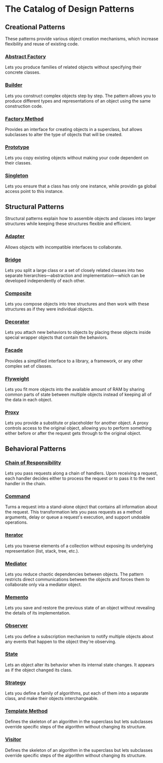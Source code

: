 # The Catalog of Design Patterns

## Creational Patterns

These patterns provide various object creation mechanisms, which increase flexibility and reuse of existing code.

### [Abstract Factory](https://github.com/Kalkwst/Training-Manuals/tree/feature/Design_Patterns/Design%20Patterns/Abstract%20Factory)

Lets you produce families of related objects without specifying their concrete classes.

### [Builder](https://github.com/Kalkwst/Training-Manuals/tree/feature/Design_Patterns/Design%20Patterns/Builder)

Lets you construct complex objects step by step. The pattern allows you to produce different types and representations of an object using the same construction code.

### [Factory Method]()

Provides an interface for creating objects in a superclass, but allows subclasses to alter the type of objects that will be created.

### [Prototype](https://github.com/Kalkwst/Training-Manuals/tree/feature/Design_Patterns/Design%20Patterns/Prototype)

Lets you copy existing objects without making your code dependent on their classes.

### [Singleton]()

Lets you ensure that a class has only one instance, while providin ga global access point to this instance.

## Structural Patterns

Structural patterns explain how to assemble objects and classes into larger structures while keeping these structures flexible and efficient.

### [Adapter](https://github.com/Kalkwst/Training-Manuals/tree/feature/Design_Patterns/Design%20Patterns/Adapter)

Allows objects with incompatible interfaces to collaborate.

### [Bridge]()

Lets you split a large class or a set of closely related classes into two separate hierarchies—abstraction and implementation—which can be developed independently of each other.

### [Composite]()

Lets you compose objects into tree structures and then work with these structures as if they were individual objects.

### [Decorator](https://github.com/Kalkwst/Training-Manuals/tree/feature/Design_Patterns/Design%20Patterns/Decorator)

Lets you attach new behaviors to objects by placing these objects inside special wrapper objects that contain the behaviors.

### [Facade]()

Provides a simplified interface to a library, a framework, or any other complex set of classes.

### [Flyweight]()

Lets you fit more objects into the available amount of RAM by sharing common parts of state between multiple objects instead of keeping all of the data in each object.

### [Proxy]()

Lets you provide a substitute or placeholder for another object. A proxy controls access to the original object, allowing you to perform something either before or after the request gets through to the original object.

## Behavioral Patterns

### [Chain of Responsibility]()

Lets you pass requests along a chain of handlers. Upon receiving a request, each handler decides either to process the request or to pass it to the next handler in the chain.

### [Command]()

Turns a request into a stand-alone object that contains all information about the request. This transformation lets you pass requests as a method arguments, delay or queue a request's execution, and support undoable operations.

### [Iterator]()

Lets you traverse elements of a collection without exposing its underlying representation (list, stack, tree, etc.).

### [Mediator]()

Lets you reduce chaotic dependencies between objects. The pattern restricts direct communications between the objects and forces them to collaborate only via a mediator object.

### [Memento]()

Lets you save and restore the previous state of an object without revealing the details of its implementation.

### [Observer]()

Lets you define a subscription mechanism to notify multiple objects about any events that happen to the object they're observing.

### [State]()

Lets an object alter its behavior when its internal state changes. It appears as if the object changed its class.

### [Strategy]()

Lets you define a family of algorithms, put each of them into a separate class, and make their objects interchangeable.

### [Template Method]()

Defines the skeleton of an algorithm in the superclass but lets subclasses override specific steps of the algorithm without changing its structure.

### [Visitor]()

Defines the skeleton of an algorithm in the superclass but lets subclasses override specific steps of the algorithm without changing its structure.

